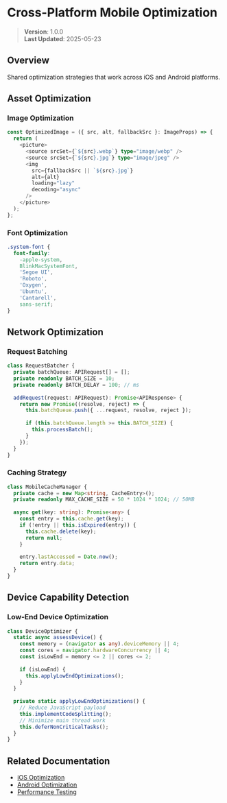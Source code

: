 
# Cross-Platform Mobile Optimization

> **Version**: 1.0.0  
> **Last Updated**: 2025-05-23

## Overview

Shared optimization strategies that work across iOS and Android platforms.

## Asset Optimization

### Image Optimization
```typescript
const OptimizedImage = ({ src, alt, fallbackSrc }: ImageProps) => {
  return (
    <picture>
      <source srcSet={`${src}.webp`} type="image/webp" />
      <source srcSet={`${src}.jpg`} type="image/jpeg" />
      <img 
        src={fallbackSrc || `${src}.jpg`} 
        alt={alt}
        loading="lazy"
        decoding="async"
      />
    </picture>
  );
};
```

### Font Optimization
```css
.system-font {
  font-family: 
    -apple-system,
    BlinkMacSystemFont,
    'Segoe UI',
    'Roboto',
    'Oxygen',
    'Ubuntu',
    'Cantarell',
    sans-serif;
}
```

## Network Optimization

### Request Batching
```typescript
class RequestBatcher {
  private batchQueue: APIRequest[] = [];
  private readonly BATCH_SIZE = 10;
  private readonly BATCH_DELAY = 100; // ms
  
  addRequest(request: APIRequest): Promise<APIResponse> {
    return new Promise((resolve, reject) => {
      this.batchQueue.push({ ...request, resolve, reject });
      
      if (this.batchQueue.length >= this.BATCH_SIZE) {
        this.processBatch();
      }
    });
  }
}
```

### Caching Strategy
```typescript
class MobileCacheManager {
  private cache = new Map<string, CacheEntry>();
  private readonly MAX_CACHE_SIZE = 50 * 1024 * 1024; // 50MB
  
  async get(key: string): Promise<any> {
    const entry = this.cache.get(key);
    if (!entry || this.isExpired(entry)) {
      this.cache.delete(key);
      return null;
    }
    
    entry.lastAccessed = Date.now();
    return entry.data;
  }
}
```

## Device Capability Detection

### Low-End Device Optimization
```typescript
class DeviceOptimizer {
  static async assessDevice() {
    const memory = (navigator as any).deviceMemory || 4;
    const cores = navigator.hardwareConcurrency || 4;
    const isLowEnd = memory <= 2 || cores <= 2;
    
    if (isLowEnd) {
      this.applyLowEndOptimizations();
    }
  }
  
  private static applyLowEndOptimizations() {
    // Reduce JavaScript payload
    this.implementCodeSplitting();
    // Minimize main thread work
    this.deferNonCriticalTasks();
  }
}
```

## Related Documentation

- [iOS Optimization](IOS_OPTIMIZATION.md)
- [Android Optimization](ANDROID_OPTIMIZATION.md)
- [Performance Testing](../TESTING.md)
